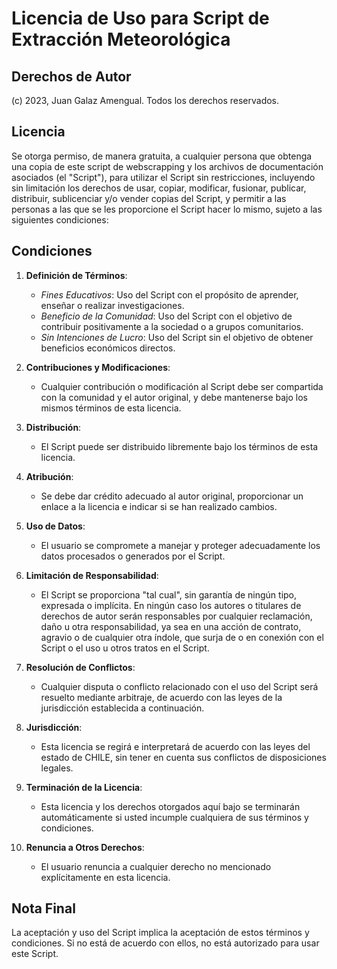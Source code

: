 # Licencia de Uso para Script de Extracción Meteorológica

## Derechos de Autor
(c) 2023, Juan Galaz Amengual. Todos los derechos reservados.
## Licencia
Se otorga permiso, de manera gratuita, a cualquier persona que obtenga una copia de este script de webscrapping y los archivos de documentación asociados (el "Script"), para utilizar el Script sin restricciones, incluyendo sin limitación los derechos de usar, copiar, modificar, fusionar, publicar, distribuir, sublicenciar y/o vender copias del Script, y permitir a las personas a las que se les proporcione el Script hacer lo mismo, sujeto a las siguientes condiciones:

## Condiciones
1. **Definición de Términos**: 
   - *Fines Educativos*: Uso del Script con el propósito de aprender, enseñar o realizar investigaciones.
   - *Beneficio de la Comunidad*: Uso del Script con el objetivo de contribuir positivamente a la sociedad o a grupos comunitarios.
   - *Sin Intenciones de Lucro*: Uso del Script sin el objetivo de obtener beneficios económicos directos.

2. **Contribuciones y Modificaciones**: 
   - Cualquier contribución o modificación al Script debe ser compartida con la comunidad y el autor original, y debe mantenerse bajo los mismos términos de esta licencia.

3. **Distribución**: 
   - El Script puede ser distribuido libremente bajo los términos de esta licencia.

4. **Atribución**: 
   - Se debe dar crédito adecuado al autor original, proporcionar un enlace a la licencia e indicar si se han realizado cambios.

5. **Uso de Datos**: 
   - El usuario se compromete a manejar y proteger adecuadamente los datos procesados o generados por el Script.

6. **Limitación de Responsabilidad**: 
   - El Script se proporciona "tal cual", sin garantía de ningún tipo, expresada o implícita. En ningún caso los autores o titulares de derechos de autor serán responsables por cualquier reclamación, daño u otra responsabilidad, ya sea en una acción de contrato, agravio o de cualquier otra índole, que surja de o en conexión con el Script o el uso u otros tratos en el Script.

7. **Resolución de Conflictos**: 
   - Cualquier disputa o conflicto relacionado con el uso del Script será resuelto mediante arbitraje, de acuerdo con las leyes de la jurisdicción establecida a continuación.

8. **Jurisdicción**: 
   - Esta licencia se regirá e interpretará de acuerdo con las leyes del estado de CHILE, sin tener en cuenta sus conflictos de disposiciones legales.

9. **Terminación de la Licencia**: 
   - Esta licencia y los derechos otorgados aquí bajo se terminarán automáticamente si usted incumple cualquiera de sus términos y condiciones.

10. **Renuncia a Otros Derechos**: 
    - El usuario renuncia a cualquier derecho no mencionado explícitamente en esta licencia.

## Nota Final
La aceptación y uso del Script implica la aceptación de estos términos y condiciones. Si no está de acuerdo con ellos, no está autorizado para usar este Script.


